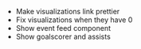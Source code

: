 * Make visualizations link prettier
* Fix visualizations when they have 0
* Show event feed component
* Show goalscorer and assists
